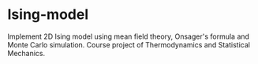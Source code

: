 # Ising-model
Implement 2D Ising model using mean field theory, Onsager's formula and Monte Carlo simulation. Course project of Thermodynamics and Statistical Mechanics.
